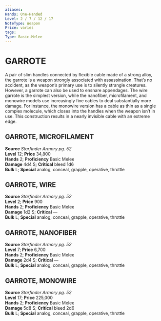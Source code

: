 ```yaml
---
aliases: 
Hands: One-Handed
Level: 2 / 7 / 12 / 17
NoteType: Weapon
Price: varies
tags: 
Type: Basic-Melee
---
```

# GARROTE
A pair of slim handles connected by flexible cable made of a strong alloy, the garrote is a weapon strongly associated with assassination. That’s no accident, as the weapon’s primary use is to silently strangle creatures. However, a garrote can also be used to ensnare appendages. The wire garrote is the simplest version, while the nanofiber, microfilament, and monowire models use increasingly fine cables to deal substantially more damage. For instance, the monowire version has a cable as thin as a single complex molecule, which closes into the handles when the weapon isn’t in use. This construction results in a nearly invisible cable with an extreme edge.  

## GARROTE, MICROFILAMENT

**Source** _Starfinder Armory pg. 52_  
**Level** 12; **Price** 34,800  
**Hands** 2; **Proficiency** Basic Melee  
**Damage** 4d4 S; **Critical** bleed 1d6  
**Bulk** L; **Special** analog, conceal, grapple, operative, throttle

## GARROTE, WIRE

**Source** _Starfinder Armory pg. 52_  
**Level** 2; **Price** 900  
**Hands** 2; **Proficiency** Basic Melee  
**Damage** 1d2 S; **Critical** —  
**Bulk** L; **Special** analog, conceal, grapple, operative, throttle

## GARROTE, NANOFIBER

**Source** _Starfinder Armory pg. 52_  
**Level** 7; **Price** 6,700  
**Hands** 2; **Proficiency** Basic Melee  
**Damage** 2d4 S; **Critical** —  
**Bulk** L; **Special** analog, conceal, grapple, operative, throttle

## GARROTE, MONOWIRE

**Source** _Starfinder Armory pg. 52_  
**Level** 17; **Price** 225,000  
**Hands** 2; **Proficiency** Basic Melee  
**Damage** 5d8 S; **Critical** bleed 2d6  
**Bulk** L; **Special** analog, conceal, grapple, operative, throttle